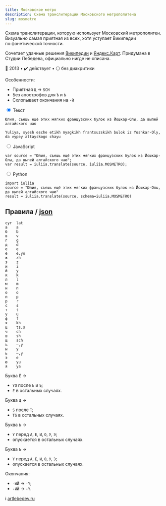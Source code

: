 ```yaml
---
title: Московское метро
description: Схема транслитерации Московского метрополитена
slug: mosmetro
---
```


Схема транслитерации, которую использует Московский метрополитен. Визуально самая приятная из всех, хотя уступает Википедии по фонетической точности.

Сочетает удачные решения [Википедии](/wikipedia) и [Яндекс.Карт](/yandex-maps). Придумана в Студии Лебедева, официально нигде не описана.

📅 2013 • ✔️ действует • ⚪ без диакритики

Особенности:

-   Приятная `Щ` → `SCH`
-   Без апострофов для `Ъ` и `Ь`
-   Cхлопывает окончания на `-Й`

<div class="tabs">
<input name="tabs" type="radio" id="text" checked="checked" class="input"/>
<label for="text" class="label"><span>Текст</span></label>
<div class="panel pre-group">

<pre data-ref="source" contenteditable="true" class="editable"><code>Юлия, съешь ещё этих мягких французских булок из Йошкар-Олы, да выпей алтайского чаю</code></pre>
<pre data-ref="target" data-schema="mosmetro"><code>Yuliya, syesh esche etikh myagkikh frantsuzskikh bulok iz Yoshkar-Oly, da vypey altayskogo chayu</code></pre>
</div>

<input name="tabs" type="radio" id="js" class="input"/>
<label for="js" class="label"><span>JavaScript</span></label>
<pre class="panel"><code>var source = "Юлия, съешь ещё этих мягких французских булок из Йошкар-Олы, да выпей алтайского чаю";
var result = iuliia.translate(source, iuliia.MOSMETRO);</code></pre>

<input name="tabs" type="radio" id="python" class="input"/>
<label for="python" class="label"><span>Python</span></label>
<pre class="panel"><code>import iuliia
source = "Юлия, съешь ещё этих мягких французских булок из Йошкар-Олы, да выпей алтайского чаю"
result = iuliia.translate(source, schema=iuliia.MOSMETRO)</code></pre>
</div>

## Правила / [json](https://github.com/nalgeon/iuliia/blob/master/mosmetro.json)

```
cyr  lat
а    a
б    b
в    v
г    g
д    d
е    e
ё    e,yo
ж    zh
з    z
и    i
й    y
к    k
л    l
м    m
н    n
о    o
п    p
р    r
с    s
т    t
у    u
ф    f
х    kh
ц    ts,s
ч    ch
ш    sh
щ    sch
ъ    —,y
ы    y
ь    —,y
э    e
ю    yu
я    ya
```

Буква `Ё` →

-   `YO` после `Ь` и `Ъ`;
-   `E` в остальных случаях.

Буква `Ц` →

-   `S` после `Т`;
-   `TS` в остальных случаях.

Буква `Ь` →

-   `Y` перед `A`, `Е`, `И`, `О`, `У`, `Э`;
-   опускается в остальных случаях.

Буква `Ъ` →

-   `Y` перед `A`, `Е`, `И`, `О`, `У`, `Э`;
-   опускается в остальных случаях.

Окончания:

-   `-ЫЙ` → `-Y`;
-   `-ИЙ` → `-Y`.

ℹ️ [artlebedev.ru](https://www.artlebedev.ru/metro/map4/)
